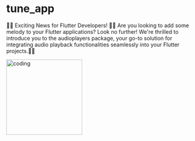 # tune_app
<p>
  🎵📱 Exciting News for Flutter Developers! 📱🎵
Are you looking to add some melody to your Flutter applications? Look no further! We're thrilled to introduce you to the audioplayers package, your go-to solution for integrating audio playback functionalities seamlessly into your Flutter projects.🎵📱
</p>
 <img align="center" alt="coding" width="200" src="https://www3.0zz0.com/2024/04/17/21/301694506.png" alt="rashadpro">   
